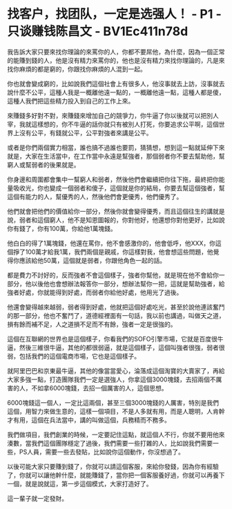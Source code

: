 # 找客户，找团队，一定是选强人！ - P1 - 只谈赚钱陈昌文 - BV1Ec411n78d

我告訴大家只要來找你理論的來罵你的人，你都不要屌他，為什麼，因為一個正常的能賺到錢的人，他是沒有精力來罵你的，他也是沒有精力來找你理論的，凡是來找你麻煩的都是窮的，你跟找你麻煩的人混到一起。

你也就會變成窮的，比如說我們這個社會上有很多人，他沒事就去上訪，沒事就去說什麼不公平，這種人我是一概離他遠一點的，一概離他遠一點，這種人都是傻，這種人我們把這些精力投入到自己的工作上來。

來賺錢多好對不對，來賺錢來增加自己的競爭力，你牛逼了你以後就可以把別人宰，我就這樣想的，你不牛逼的話你就只有被別人打死，你要追求公平啊，這個世界上沒有公平，有錢就公平，公平對強者來講是公平。

或者是你們兩個實力相當，誰也搞不過誰也要罰，猜猜想，想到這一點就延伸下來就是，大家在生活當中，在工作當中永遠是幫強者，那個弱者你不要去幫助他，幫窮人或幫弱者的後果就是。

你身邊和周圍都會集中一幫窮人和弱者，然後他們會繼續把你往下拖，最終把你能量吸收光，你也變成一個弱者和傻子，這個就是你的結局，你要去幫這個強者，幫這個有能力的人，幫優秀的人，然後他們會更優秀，他們優秀了。

他們就會把他們的價值給你一部分，然後你就會變得優秀，而且這個往生的講就是說，弱者和這個窮人，他不是知恩圖報的，你對他好，他還想你對他更好，比如說你有錢了，你有100萬，你給他1萬塊錢。

他白白的得了1萬塊錢，他還在罵你，他不會感激你的，他會低呼，他XXX，你這個掙了100萬才給我1萬，我們兩個是親戚，你這樣對我，他會想這些問題，他覺得你應該給他50萬，這個就是弱者，你跟他角色一起的話。

都是費力不討好的，反而強者不會這個樣子，強者你幫他，就是現在他不會給你一部分，他以後他也會想辦法報答你一部分，想辦法幫你一把，這就是幫助強者，給強者好處，你就能得到好處，而弱者你給他好處，他用光了過後。

他還會變得越來越弱，弱者得到好處，他就把這個好處吃光，甚至於說他連該奮鬥的那一部分，他也不奮鬥了，道德經裡面有一句話，我以前也講過，叫做天之道，損有餘而補不足，人之道損不足而不有餘，強者一定是很強的。

這個在互聯網的世界也是這個樣子，你看我們的SOFO引擎市場，它就是百度很牛逼，然後三維很牛逼，其他的都很弱逼，就是這個樣子，這個叫強者很強，弱者很弱，包括我們的這個電商市場，它也是這個樣子。

就阿里巴巴和京東最牛逼，其他的像當當愛心，淪落成這個淘寶的大賣家了，再給大家多強一點，打造團隊我們一定是選強人，你拿這個3000塊錢，去招兩個不厲害的人，不如拿6000塊錢，去招一個厲害的人，這個思想。

6000塊錢這一個人，一定比這兩個，甚至三個3000塊錢的人厲害，特別是我們這個，用智力來做生意的，這樣一個項目，不是人多就有用，而是人聰明，人肯幹才有用，這個在兵法當中，講的叫做這個，兵務精而不務多。

我們做項目，我們創業的時候，一定要記住這點，就這個人不行，你就不要用他來湊數，當我們這個團隊穩定了過後，我們需要一些打雜的人，比如說我們需要一些，PS人員，需要一些去發貼，比如說你這個動作，你沒想過了。

以後可能大家只要賺到錢了，你就可以請這個客服，來給你發錢，因為你有經驗了，你就可以讓他幹什麼，就能賺錢了，當你把一個客服養好過，你就可以再養下一個，就是說就這，第一步這個模式，大家打造好了。

這一輩子就一定發財。